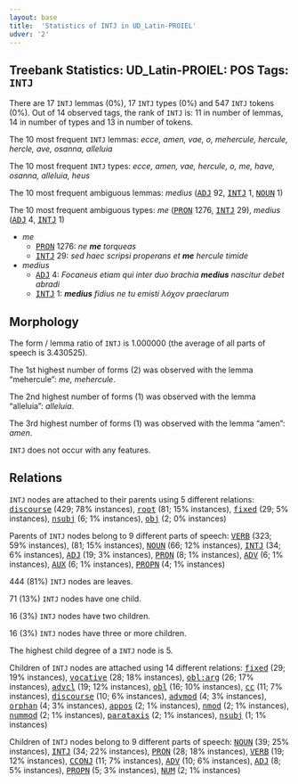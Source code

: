 ```yaml
---
layout: base
title:  'Statistics of INTJ in UD_Latin-PROIEL'
udver: '2'
---
```


## Treebank Statistics: UD_Latin-PROIEL: POS Tags: `INTJ`

There are 17 `INTJ` lemmas (0%), 17 `INTJ` types (0%) and 547 `INTJ` tokens (0%).
Out of 14 observed tags, the rank of `INTJ` is: 11 in number of lemmas, 14 in number of types and 13 in number of tokens.

The 10 most frequent `INTJ` lemmas: <em>ecce, amen, vae, o, mehercule, hercule, hercle, ave, osanna, alleluia</em>

The 10 most frequent `INTJ` types:  <em>ecce, amen, vae, hercule, o, me, have, osanna, alleluia, heus</em>

The 10 most frequent ambiguous lemmas: <em>medius</em> (<tt><a href="la_proiel-pos-ADJ.html">ADJ</a></tt> 92, <tt><a href="la_proiel-pos-INTJ.html">INTJ</a></tt> 1, <tt><a href="la_proiel-pos-NOUN.html">NOUN</a></tt> 1)

The 10 most frequent ambiguous types:  <em>me</em> (<tt><a href="la_proiel-pos-PRON.html">PRON</a></tt> 1276, <tt><a href="la_proiel-pos-INTJ.html">INTJ</a></tt> 29), <em>medius</em> (<tt><a href="la_proiel-pos-ADJ.html">ADJ</a></tt> 4, <tt><a href="la_proiel-pos-INTJ.html">INTJ</a></tt> 1)


* <em>me</em>
  * <tt><a href="la_proiel-pos-PRON.html">PRON</a></tt> 1276: <em>ne <b>me</b> torqueas</em>
  * <tt><a href="la_proiel-pos-INTJ.html">INTJ</a></tt> 29: <em>sed haec scripsi properans et <b>me</b> hercule timide</em>
* <em>medius</em>
  * <tt><a href="la_proiel-pos-ADJ.html">ADJ</a></tt> 4: <em>Focaneus etiam qui inter duo brachia <b>medius</b> nascitur debet abradi</em>
  * <tt><a href="la_proiel-pos-INTJ.html">INTJ</a></tt> 1: <em><b>medius</b> fidius ne tu emisti λόχον praeclarum</em>

## Morphology

The form / lemma ratio of `INTJ` is 1.000000 (the average of all parts of speech is 3.430525).

The 1st highest number of forms (2) was observed with the lemma “mehercule”: <em>me, mehercule</em>.

The 2nd highest number of forms (1) was observed with the lemma “alleluia”: <em>alleluia</em>.

The 3rd highest number of forms (1) was observed with the lemma “amen”: <em>amen</em>.

`INTJ` does not occur with any features.


## Relations

`INTJ` nodes are attached to their parents using 5 different relations: <tt><a href="la_proiel-dep-discourse.html">discourse</a></tt> (429; 78% instances), <tt><a href="la_proiel-dep-root.html">root</a></tt> (81; 15% instances), <tt><a href="la_proiel-dep-fixed.html">fixed</a></tt> (29; 5% instances), <tt><a href="la_proiel-dep-nsubj.html">nsubj</a></tt> (6; 1% instances), <tt><a href="la_proiel-dep-obj.html">obj</a></tt> (2; 0% instances)

Parents of `INTJ` nodes belong to 9 different parts of speech: <tt><a href="la_proiel-pos-VERB.html">VERB</a></tt> (323; 59% instances),  (81; 15% instances), <tt><a href="la_proiel-pos-NOUN.html">NOUN</a></tt> (66; 12% instances), <tt><a href="la_proiel-pos-INTJ.html">INTJ</a></tt> (34; 6% instances), <tt><a href="la_proiel-pos-ADJ.html">ADJ</a></tt> (19; 3% instances), <tt><a href="la_proiel-pos-PRON.html">PRON</a></tt> (8; 1% instances), <tt><a href="la_proiel-pos-ADV.html">ADV</a></tt> (6; 1% instances), <tt><a href="la_proiel-pos-AUX.html">AUX</a></tt> (6; 1% instances), <tt><a href="la_proiel-pos-PROPN.html">PROPN</a></tt> (4; 1% instances)

444 (81%) `INTJ` nodes are leaves.

71 (13%) `INTJ` nodes have one child.

16 (3%) `INTJ` nodes have two children.

16 (3%) `INTJ` nodes have three or more children.

The highest child degree of a `INTJ` node is 5.

Children of `INTJ` nodes are attached using 14 different relations: <tt><a href="la_proiel-dep-fixed.html">fixed</a></tt> (29; 19% instances), <tt><a href="la_proiel-dep-vocative.html">vocative</a></tt> (28; 18% instances), <tt><a href="la_proiel-dep-obl-arg.html">obl:arg</a></tt> (26; 17% instances), <tt><a href="la_proiel-dep-advcl.html">advcl</a></tt> (19; 12% instances), <tt><a href="la_proiel-dep-obl.html">obl</a></tt> (16; 10% instances), <tt><a href="la_proiel-dep-cc.html">cc</a></tt> (11; 7% instances), <tt><a href="la_proiel-dep-discourse.html">discourse</a></tt> (10; 6% instances), <tt><a href="la_proiel-dep-advmod.html">advmod</a></tt> (4; 3% instances), <tt><a href="la_proiel-dep-orphan.html">orphan</a></tt> (4; 3% instances), <tt><a href="la_proiel-dep-appos.html">appos</a></tt> (2; 1% instances), <tt><a href="la_proiel-dep-nmod.html">nmod</a></tt> (2; 1% instances), <tt><a href="la_proiel-dep-nummod.html">nummod</a></tt> (2; 1% instances), <tt><a href="la_proiel-dep-parataxis.html">parataxis</a></tt> (2; 1% instances), <tt><a href="la_proiel-dep-nsubj.html">nsubj</a></tt> (1; 1% instances)

Children of `INTJ` nodes belong to 9 different parts of speech: <tt><a href="la_proiel-pos-NOUN.html">NOUN</a></tt> (39; 25% instances), <tt><a href="la_proiel-pos-INTJ.html">INTJ</a></tt> (34; 22% instances), <tt><a href="la_proiel-pos-PRON.html">PRON</a></tt> (28; 18% instances), <tt><a href="la_proiel-pos-VERB.html">VERB</a></tt> (19; 12% instances), <tt><a href="la_proiel-pos-CCONJ.html">CCONJ</a></tt> (11; 7% instances), <tt><a href="la_proiel-pos-ADV.html">ADV</a></tt> (10; 6% instances), <tt><a href="la_proiel-pos-ADJ.html">ADJ</a></tt> (8; 5% instances), <tt><a href="la_proiel-pos-PROPN.html">PROPN</a></tt> (5; 3% instances), <tt><a href="la_proiel-pos-NUM.html">NUM</a></tt> (2; 1% instances)

